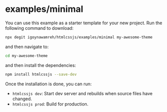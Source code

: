 # examples/minimal

You can use this example as a starter template for your new project. Run the following command to download:

```bash
npx degit igoynawamreh/htmlcssjs/examples/minimal my-awesome-theme
```

and then navigate to:

```bash
cd my-awesome-theme
```

and then install the dependencies:

```bash
npm install htmlcssjs --save-dev
```

Once the installation is done, you can run:

- `htmlcssjs dev`: Start dev server and rebuilds when source files have changed.
- `htmlcssjs prod`: Build for production.

